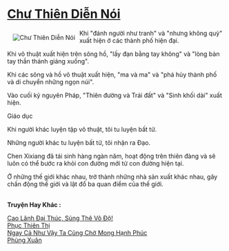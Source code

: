<a href="https://truyentiki.com/chu-thien-dien-noi.33874/" title="Chư Thiên Diễn Nói"><h1>Chư Thiên Diễn Nói</h1></a><div style="display:table"><img align="right" style="float: left; padding: 10px;" src="https://truyentiki.com/a/img/str/src/33874.jpg" alt="Chư Thiên Diễn Nói">Khi "đánh người như tranh" và "nhưng không quỳ" xuất hiện ở các thành phố hiện đại. <p></p> Khi võ thuật xuất hiện trên sông hồ, "lấy đạn bằng tay không" và "lòng bàn tay thần thánh giáng xuống". <p></p> Khi các sông và hồ võ thuật xuất hiện, "ma và ma" và "phá hủy thành phố và di chuyển những ngọn núi". <p></p> Vào cuối kỷ nguyên Pháp, "Thiên đường và Trái đất" và "Sinh khối dài" xuất hiện. <p></p> Giáo dục <p></p> Khi người khác luyện tập võ thuật, tôi tu luyện bất tử. <p></p> Những người khác tu luyện bất tử, tôi nhận ra Đạo. <p></p> Chen Xixiang đã tái sinh hàng ngàn năm, hoạt động trên thiên đàng và sẽ luôn có thể bước ra khỏi con đường mới từ con đường hiện tại. <p></p> Ở những thế giới khác nhau, trở thành những nhà sản xuất khác nhau, gây chấn động thế giới và lật đổ ba quan điểm của thế giới.</div><p><br><b>Truyện Hay Khác :</b></p><a href="https://truyentiki.com/cao-lanh-dai-thuc-sung-the-vo-do.33873/" alt="Cao Lãnh Đại Thúc, Sủng Thê Vô Độ!">Cao Lãnh Đại Thúc, Sủng Thê Vô Độ!</a><br/><a href="https://github.com/nownovels/top500/tree/master/truyenhay/33869/" alt="Phục Thiên Thị">Phục Thiên Thị</a><br/><a href="https://truyentiki.wordpress.com/2020/06/08/ngay-ca-nhu-vay-ta-cung-cho-mong-hanh-phuc/" alt="Ngay Cả Như Vậy Ta Cũng Chờ Mong Hạnh Phúc">Ngay Cả Như Vậy Ta Cũng Chờ Mong Hạnh Phúc</a><br/><a href="https://truyentiki.wordpress.com/2020/06/08/phung-xuan/" alt="Phùng Xuân">Phùng Xuân</a><br/>